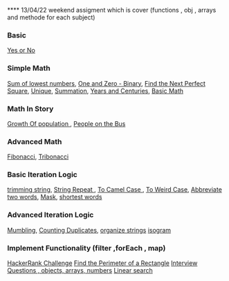 \*\*\*\* 13/04/22 weekend assigment which is cover (functions , obj , arrays and methode for each subject)

### Basic

[Yes or No](Ex.1.1.js)

### Simple Math

[Sum of lowest numbers](Ex.2.1.js),
[One and Zero - Binary](Ex.2.2.js),
[Find the Next Perfect Square](Ex.2.3.js),
[Unique](Ex.2.4.js),
[Summation](Ex.2.5.js),
[Years and Centuries](Ex.2.6.js),
[Basic Math](Ex.2.7.js)

### Math In Story

[ Growth Of population ](Ex.3.1.js),
[People on the Bus](Ex.3.2.js)

### Advanced Math

[Fibonacci](Ex.4.1.js),
[Tribonacci](Ex.4.2.js)

### Basic Iteration Logic

[trimming string](Ex.5.1.js),
[String Repeat ](Ex.5.2.js),
[To Camel Case ](Ex.5.3.js),
[To Weird Case](Ex.5.4.js),
[Abbreviate two words](Ex.5.5.js),
[Mask](Ex.5.6.js),
[shortest words ](Ex.5.7.js)

### Advanced Iteration Logic

[Mumbling](Ex.6.1.js),
[Counting Duplicates](Ex.6.2.js),
[organize strings](Ex.6.3.js)
[isogram](Ex.6.4.js)

### Implement Functionality (filter ,forEach , map)

[HackerRank Challenge](Ex.7.1.js)
[Find the Perimeter of a Rectangle](Ex.7.2.js)
[Interview Questions , objects, arrays, numbers](Ex.7.3.js)
[Linear search](Ex.7.4.js)
